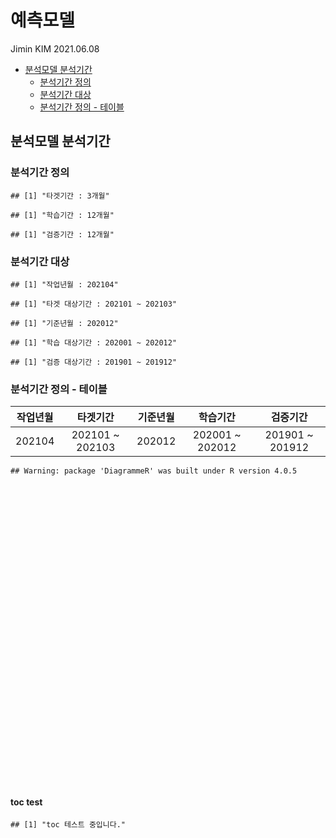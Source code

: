 예측모델
================
Jimin KIM
2021.06.08

-   [분석모델 분석기간](#분석모델-분석기간)
    -   [분석기간 정의](#분석기간-정의)
    -   [분석기간 대상](#분석기간-대상)
    -   [분석기간 정의 - 테이블](#분석기간-정의---테이블)

## 분석모델 분석기간

### 분석기간 정의

    ## [1] "타겟기간 : 3개월"

    ## [1] "학습기간 : 12개월"

    ## [1] "검증기간 : 12개월"

### 분석기간 대상

    ## [1] "작업년월 : 202104"

    ## [1] "타겟 대상기간 : 202101 ~ 202103"

    ## [1] "기준년월 : 202012"

    ## [1] "학습 대상기간 : 202001 ~ 202012"

    ## [1] "검증 대상기간 : 201901 ~ 201912"

### 분석기간 정의 - 테이블

| 작업년월 |     타겟기간     | 기준년월 |     학습기간     |     검증기간     |
|:--------:|:----------------:|:--------:|:----------------:|:----------------:|
|  202104  | 202101 \~ 202103 |  202012  | 202001 \~ 202012 | 201901 \~ 201912 |

    ## Warning: package 'DiagrammeR' was built under R version 4.0.5

<div id="htmlwidget-f69b8ec49bf32d758837" style="width:672px;height:480px;" class="DiagrammeR html-widget"></div>
<script type="application/json" data-for="htmlwidget-f69b8ec49bf32d758837">{"x":{"diagram":"\nsequenceDiagram\n  participant Alice\n  participant Bob\n  Alice->>John: Hello John, how are you?\n  loop Healthcheck\n      John->>John: Fight against hypochondria\n  end\n  Note right of John: Rational thoughts<br/>prevail...\n  John-->>Alice: Great!\n  John->>Bob: How about you?\n  Bob-->>John: Jolly good!\n"},"evals":[],"jsHooks":[]}</script>

#### toc test

    ## [1] "toc 테스트 중입니다."
